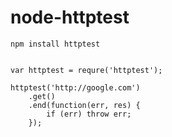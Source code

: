 node-httptest
=============


    npm install httptest


    var httptest = requre('httptest');

    httptest('http://google.com')
        .get()
        .end(function(err, res) {
            if (err) throw err;
        });